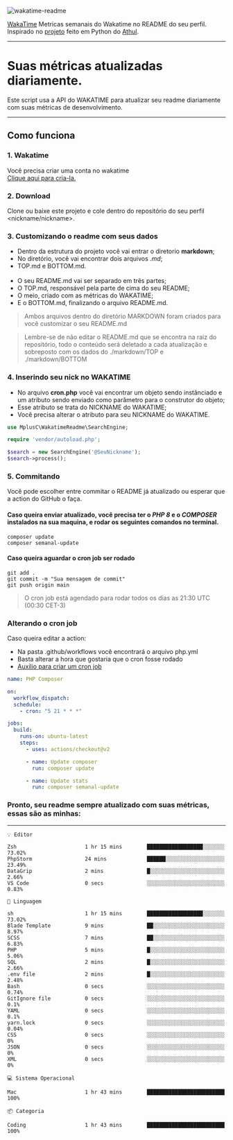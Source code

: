 ![wakatime-readme](https://socialify.git.ci/bymatheus/wakatime-readme/image?description=1&descriptionEditable=M%C3%A9tricas%20semanais%20do%20Wakatime%20no%20seu%20README%20de%20perfil.&font=KoHo&forks=1&language=1&owner=1&pattern=Signal&stargazers=1&theme=Dark)

[WakaTime](https://wakatime.com) Metricas semanais do Wakatime no README do seu perfil. <br>
Inspirado no [projeto](https://github.com/athul/waka-readme) feito em Python do [Athul](https://github.com/athul).
___

# Suas métricas atualizadas diariamente.
Este script usa a API do WAKATIME para atualizar seu readme diariamente com suas métricas de desenvolvimento.

___

## Como funciona

### 1. Wakatime
Você precisa criar uma conta no wakatime <br>
[Clique aqui para cria-la.](https://wakatime.com) 

### 2. Download
Clone ou baixe este projeto e cole dentro do repositório do seu perfil <nickname/nickname>.

### 3. Customizando o readme com seus dados
- Dentro da estrutura do projeto você vai entrar o diretorio **markdown**;  
- No diretório, você vai encontrar dois arquivos *.md*;
- TOP.md e BOTTOM.md.
<br><br>
- O seu README.md vai ser separado em três partes; 
- O TOP.md, responsável pela parte de cima do seu README;
- O meio, criado com as métricas do WAKATIME;
- E o BOTTOM.md, finalizando o arquivo README.md.<br>

> Ambos arquivos dentro do diretório MARKDOWN foram criados para você customizar o seu README.md

> Lembre-se de não editar o README.md que se encontra na raiz do repositório, todo o conteúdo será deletado a cada atualização e sobreposto com os dados do ./markdown/TOP e ./markdown/BOTTOM

### 4. Inserindo seu nick no WAKATIME
- No arquivo **cron.php** você vai encontrar um objeto sendo instânciado e um atributo sendo enviado como parâmetro para o construtor do objeto;
- Esse atributo se trata do NICKNAME do WAKATIME;
- Você precisa alterar o atributo para seu NICKNAME do WAKATIME.

```php
use MplusC\WakatimeReadme\SearchEngine;

require 'vendor/autoload.php';

$search = new SearchEngine('@SeuNickname');
$search->process();
```

### 5. Commitando
Você pode escolher entre commitar o README já atualizado ou esperar que a action do GitHub o faça. <br>

#### Caso queira enviar atualizado, você precisa ter o *PHP 8* e o *COMPOSER* instalados na sua maquina, e rodar os seguintes comandos no terminal.
```composer
composer update
composer semanal-update 
```

#### Caso queira aguardar o cron job ser rodado 
```git 
git add .
git commit -m "Sua mensagem de commit"
git push origin main
```

>O cron job está agendado para rodar todos os dias as 21:30 UTC (00:30 CET-3) 

### Alterando o cron job
Caso queira editar a action:

- Na pasta .github/workflows você encontrará o arquivo php.yml
- Basta alterar a hora que gostaria que o cron fosse rodado
- [Auxilio para criar um cron job](https://crontab.guru)

```yml
name: PHP Composer

on:
  workflow_dispatch:
  schedule:
    - cron: "5 21 * * *"

jobs:
  build:
    runs-on: ubuntu-latest
    steps:
      - uses: actions/checkout@v2

      - name: Update composer
        run: composer update

      - name: Update stats
        run: composer semanal-update
```

### Pronto, seu readme sempre atualizado com suas métricas, essas são as minhas:

___
```text
💡 Editor

Zsh                      1 hr 15 mins        ██████████████████░░░░░░░     73.02%
PhpStorm                 24 mins             ██████░░░░░░░░░░░░░░░░░░░     23.49%
DataGrip                 2 mins              █░░░░░░░░░░░░░░░░░░░░░░░░      2.66%
VS Code                  0 secs              ░░░░░░░░░░░░░░░░░░░░░░░░░      0.83%
```
```text
💬 Linguagem

sh                       1 hr 15 mins        ██████████████████░░░░░░░     73.02%
Blade Template           9 mins              ██░░░░░░░░░░░░░░░░░░░░░░░      8.97%
SCSS                     7 mins              ██░░░░░░░░░░░░░░░░░░░░░░░      6.83%
PHP                      5 mins              █░░░░░░░░░░░░░░░░░░░░░░░░      5.06%
SQL                      2 mins              █░░░░░░░░░░░░░░░░░░░░░░░░      2.66%
.env file                2 mins              █░░░░░░░░░░░░░░░░░░░░░░░░      2.48%
Bash                     0 secs              ░░░░░░░░░░░░░░░░░░░░░░░░░      0.74%
GitIgnore file           0 secs              ░░░░░░░░░░░░░░░░░░░░░░░░░       0.1%
YAML                     0 secs              ░░░░░░░░░░░░░░░░░░░░░░░░░       0.1%
yarn.lock                0 secs              ░░░░░░░░░░░░░░░░░░░░░░░░░      0.04%
CSS                      0 secs              ░░░░░░░░░░░░░░░░░░░░░░░░░         0%
JSON                     0 secs              ░░░░░░░░░░░░░░░░░░░░░░░░░         0%
XML                      0 secs              ░░░░░░░░░░░░░░░░░░░░░░░░░         0%
```
```text
💻 Sistema Operacional

Mac                      1 hr 43 mins        █████████████████████████       100%
```
```text
📦 Categoria

Coding                   1 hr 43 mins        █████████████████████████       100%
```

